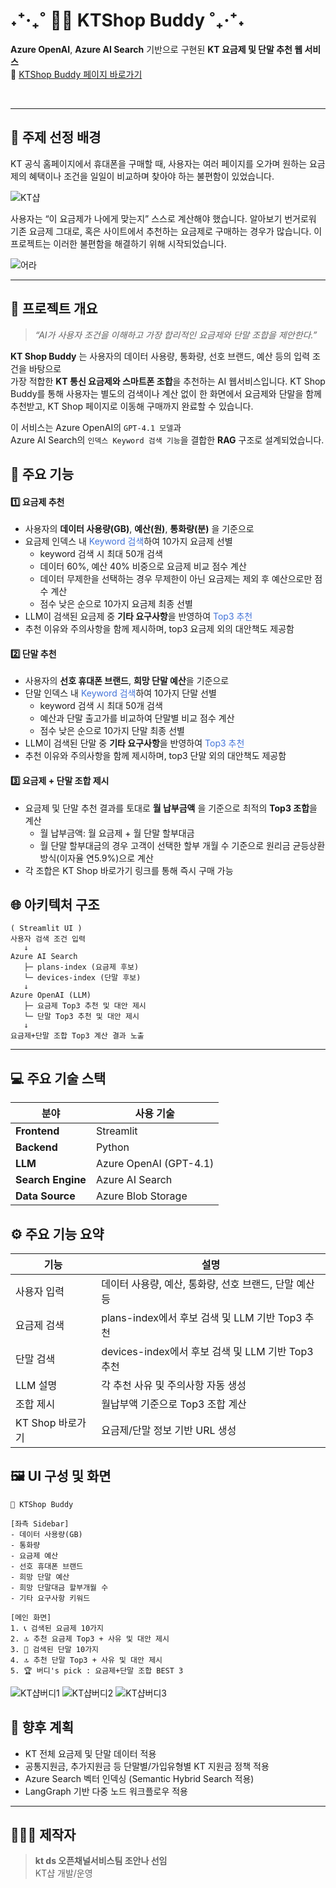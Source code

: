 # ˖⁺‧₊˚ 🕵🏻 KTShop Buddy ˚₊‧⁺˖
  
**Azure OpenAI**, **Azure AI Search** 기반으로 구현된 **KT 요금제 및 단말 추천 웹 서비스**  
📱 [KTShop Buddy 페이지 바로가기](https://ktshop-buddy-web.azurewebsites.net/)

<br>

---

## 🤔 주제 선정 배경

KT 공식 홈페이지에서 휴대폰을 구매할 때,
사용자는 여러 페이지를 오가며 원하는 요금제의 혜택이나 조건을 일일이 비교하며 찾아야 하는 불편함이 있었습니다.

![KT샵](./for_md_image/shop_before.PNG)
  
사용자는 “이 요금제가 나에게 맞는지” 스스로 계산해야 했습니다. 알아보기 번거로워 기존 요금제 그대로, 혹은 사이트에서 추천하는 요금제로 구매하는 경우가 많습니다. 이 프로젝트는 이러한 불편함을 해결하기 위해 시작되었습니다.

![어라](./for_md_image/mudo.jpg)  


---
## 🚀 프로젝트 개요

> *“AI가 사용자 조건을 이해하고 가장 합리적인 요금제와 단말 조합을 제안한다.”*


**KT Shop Buddy** 는 
사용자의 데이터 사용량, 통화량, 선호 브랜드, 예산 등의 입력 조건을 바탕으로  
가장 적합한 **KT 통신 요금제와 스마트폰 조합**을 추천하는 AI 웹서비스입니다.
KT Shop Buddy를 통해 사용자는 별도의 검색이나 계산 없이 한 화면에서 요금제와 단말을 함께 추천받고, KT Shop 페이지로 이동해 구매까지 완료할 수 있습니다.


이 서비스는 Azure OpenAI의 `GPT-4.1 모델`과  
Azure AI Search의 `인덱스 Keyword 검색 기능`을 결합한 **RAG** 구조로 설계되었습니다.


## 🧩 주요 기능

#### 1️⃣ 요금제 추천
- 사용자의 **데이터 사용량(GB)**, **예산(원)**, **통화량(분)** 을 기준으로  
- 요금제 인덱스 내 <span style="color:#4374D9">Keyword 검색</span>하여 10가지 요금제 선별
  - keyword 검색 시 최대 50개 검색
  - 데이터 60%, 예산 40% 비중으로 요금제 비교 점수 계산
  - 데이터 무제한을 선택하는 경우 무제한이 아닌 요금제는 제외 후 예산으로만 점수 계산
  - 점수 낮은 순으로 10가지 요금제 최종 선별
- LLM이 검색된 요금제 중 **기타 요구사항**을 반영하여 <span style="color:#4374D9">Top3 추천</span>
- 추천 이유와 주의사항을 함께 제시하며, top3 요금제 외의 대안책도 제공함

#### 2️⃣ 단말 추천
- 사용자의 **선호 휴대폰 브랜드**, **희망 단말 예산**을 기준으로
- 단말 인덱스 내 <span style="color:#4374D9">Keyword 검색</span>하여 10가지 단말 선별
  - keyword 검색 시 최대 50개 검색
  - 예산과 단말 출고가를 비교하여 단말별 비교 점수 계산
  - 점수 낮은 순으로 10가지 단말 최종 선별
- LLM이 검색된 단말 중  **기타 요구사항**을 반영하여 <span style="color:#4374D9">Top3 추천</span>
- 추천 이유와 주의사항을 함께 제시하며, top3 단말 외의 대안책도 제공함

#### 3️⃣ 요금제 + 단말 조합 제시
- 요금제 및 단말 추천 결과를 토대로 **월 납부금액** 을 기준으로 최적의 **Top3 조합**을 계산
  - 월 납부금액: 월 요금제 + 월 단말 할부대금
  - 월 단말 할부대금의 경우 고객이 선택한 할부 개월 수 기준으로 원리금 균등상환 방식(이자율 연5.9%)으로 계산
- 각 조합은 KT Shop 바로가기 링크를 통해 즉시 구매 가능  




## 🌐 아키텍처 구조

```text
( Streamlit UI )
사용자 검색 조건 입력
   ↓
Azure AI Search
   ├─ plans-index (요금제 후보) 
   └─ devices-index (단말 후보)
   ↓
Azure OpenAI (LLM)
   ├─ 요금제 Top3 추천 및 대안 제시
   └─ 단말 Top3 추천 및 대안 제시
   ↓
요금제+단말 조합 Top3 계산 결과 노출
```

---

## 💻 주요 기술 스택

| 분야 | 사용 기술 |
|------|-------------|
| **Frontend** | Streamlit |
| **Backend** | Python |
| **LLM** | Azure OpenAI (GPT-4.1) |
| **Search Engine** | Azure AI Search |
| **Data Source** | Azure Blob Storage |



## ⚙ 주요 기능 요약

| 기능 | 설명 |
|------|------|
| 사용자 입력 | 데이터 사용량, 예산, 통화량, 선호 브랜드, 단말 예산 등 |
| 요금제 검색 | plans-index에서 후보 검색 및 LLM 기반 Top3 추천|
| 단말 검색 | devices-index에서 후보 검색 및 LLM 기반 Top3 추천|
| LLM 설명 | 각 추천 사유 및 주의사항 자동 생성 |
| 조합 제시 | 월납부액 기준으로 Top3 조합 계산 |
| KT Shop 바로가기 | 요금제/단말 정보 기반 URL 생성 |



## 🖼️ UI 구성 및 화면

```
📱 KTShop Buddy

[좌측 Sidebar]
- 데이터 사용량(GB)
- 통화량
- 요금제 예산
- 선호 휴대폰 브랜드
- 희망 단말 예산
- 희망 단말대금 할부개월 수
- 기타 요구사항 키워드

[메인 화면]
1. 📞 검색된 요금제 10가지
2. 🔝 추천 요금제 Top3 + 사유 및 대안 제시
3. 📱 검색된 단말 10가지
4. 🔝 추천 단말 Top3 + 사유 및 대안 제시
5. 🏆 버디's pick : 요금제+단말 조합 BEST 3
```

![KT샵버디1](./for_md_image/ktshop_buddy1.PNG)
![KT샵버디2](./for_md_image/ktshop_buddy2.PNG)
![KT샵버디3](./for_md_image/ktshop_buddy3.PNG)


## 🔧 향후 계획

- KT 전체 요금제 및 단말 데이터 적용
- 공통지원금, 추가지원금 등 단말별/가입유형별 KT 지원금 정책 적용
- Azure Search 벡터 인덱싱 (Semantic Hybrid Search 적용)  
- LangGraph 기반 다중 노드 워크플로우 적용

---

## 👩🏻‍💻 제작자

> **kt ds 오픈채널서비스팀 조안나 선임**  
> KT샵 개발/운영
